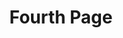 ---
layout: layouts/post.njk
title: Fourth Page
templateClass: tmpl-post
eleventyNavigation:
  key: Fourth Page
  order: 4
---